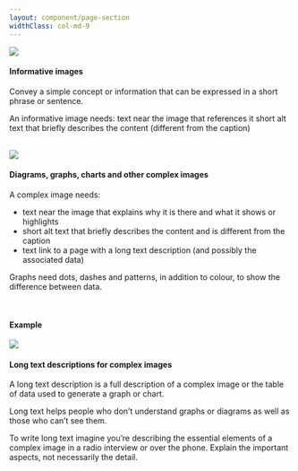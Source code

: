 ```yaml
---
layout: component/page-section
widthClass: col-md-9
---
```


<img src="/assets/img/example-do-dont-3.png"/>

#### Informative images 

Convey a simple concept or information that can be expressed in a short phrase or sentence.

An informative image needs:
text near the image that references it
short alt text that briefly describes the content (different from the caption)

<br>
<img src="/assets/img/example-do-dont-2.png"/>


#### Diagrams, graphs, charts and other complex images

A complex image needs:
- text near the image that explains why it is there and what it shows or highlights
- short alt text that briefly describes the content and is different from the caption
- text link to a page with a long text description (and possibly the associated data)

Graphs need dots, dashes and patterns, in addition to colour, to show the difference between data.

<br>
<article class="sm-basic-example">
<h4>Example</h4>
<img src="/assets/img/example-2.png"/>
<!-- <p>Alternative text is usually not visible; it is included in this example just so you can see what it is.</p> -->
</article>

#### Long text descriptions for complex images 

A long text description is a full description of a complex image or the table of data used to generate a graph or chart.

Long text helps people who don’t understand graphs or diagrams as well as those who can’t see them.

To write long text imagine you’re describing the essential elements of a complex image in a radio interview or over the phone. Explain the important aspects, not necessarily the detail.
